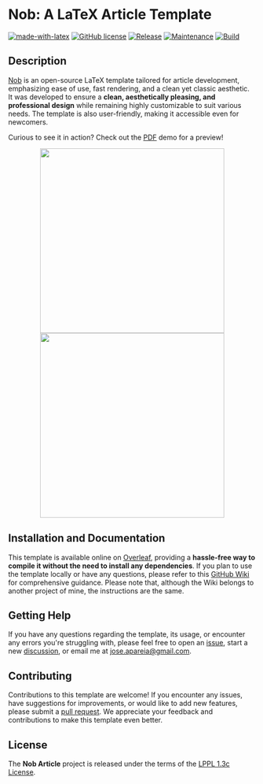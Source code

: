# Nob: A LaTeX Article Template
[![made-with-latex](https://img.shields.io/badge/Made%20with-LaTeX-red.svg?style=flat-square)](https://www.latex-project.org/)
[![GitHub license](https://img.shields.io/badge/License-LPPL%20v1.3c-yellow.svg?style=flat-square)](https://www.latex-project.org/lppl/lppl-1-3c)
[![Release](https://img.shields.io/github/v/tag/joseareia/nob-article?style=flat-square&label=Release&color=8892BF)](https://github.com/joseareia/nob-article/releases)
[![Maintenance](https://img.shields.io/badge/Maintained-Yes-brightgreen.svg?style=flat-square)](https://github.com/joseareia/nob-article/graphs/commit-activity)
[![Build](https://img.shields.io/badge/Build-Passing-brightgreen.svg?style=flat-square)]()

## Description
<p float="left">
<a href="https://github.com/joseareia/nob-article">Nob</a> is an open-source LaTeX template tailored for article development, emphasizing ease of use, fast rendering, and a clean yet classic aesthetic. It was developed to ensure a <b>clean, aesthetically pleasing, and professional design</b> while remaining highly customizable to suit various needs. The template is also user-friendly, making it accessible even for newcomers.

Curious to see it in action? Check out the <a href="https://www.overleaf.com/latex/templates/nob-article-template/jxdjsvjgshfc" target="_blank">PDF</a> demo for a preview!
</p>

<p align="center">
  <img src="https://github.com/joseareia/nob-article/blob/master/Assets/Figure01.png" width="375"/>
  <img src="https://github.com/joseareia/nob-article/blob/master/Assets/Figure02.png" width="375"/>
</p>

## Installation and Documentation
This template is available online on [Overleaf](https://www.overleaf.com/latex/templates/nob-article-template/jxdjsvjgshfc), providing a **hassle-free way to compile it without the need to install any dependencies**. If you plan to use the template locally or have any questions, please refer to this [GitHub Wiki](https://github.com/joseareia/ipleiria-thesis/wiki) for comprehensive guidance. Please note that, although the Wiki belongs to another project of mine, the instructions are the same.

## Getting Help
If you have any questions regarding the template, its usage, or encounter any errors you're struggling with, please feel free to open an [issue](https://github.com/joseareia/nob-article/issues), start a new [discussion](https://github.com/joseareia/nob-article/discussions), or email me at <a href="mailto:jose.apareia@gmail.com">jose.apareia@gmail.com</a>.

## Contributing
Contributions to this template are welcome! If you encounter any issues, have suggestions for improvements, or would like to add new features, please submit a [pull request](https://github.com/joseareia/nob-article/pulls). We appreciate your feedback and contributions to make this template even better.

## License
The **Nob Article** project is released under the terms of the [LPPL 1.3c License](https://www.latex-project.org/lppl/lppl-1-3c/).
